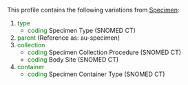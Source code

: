 This profile contains the following variations from [Specimen](http://hl7.org/fhir/STU3/Specimen):

1. <span style='color:green'> type </span> 
   * <span style='color:green'> coding </span> Specimen Type (SNOMED CT)
1. <span style='color:green'> parent </span>  (Reference as: au-specimen)
1. <span style='color:green'> collection </span> 
   * <span style='color:green'> coding </span> Specimen Collection Procedure (SNOMED CT)
   * <span style='color:green'> coding </span> Body Site (SNOMED CT)
1. <span style='color:green'> container </span> 
   * <span style='color:green'> coding </span> Specimen Container Type (SNOMED CT)
